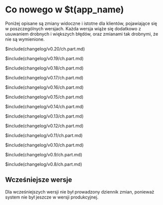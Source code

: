# Co nowego w $t(app_name)

Poniżej opisane są zmiany widoczne i istotne dla klientów, pojawiające się w poszczególnych wersjach.
Każda wersja wiąże się dodatkowo z usuwaniem drobnych i większych błędów, oraz zmianami tak drobnymi,
że nie są wymienione.

<!-- $$$ADD_LATEST_BELOW$$$ -->

$include(changelog/v0.20/ch.part.md)

$include(changelog/v0.19/ch.part.md)

$include(changelog/v0.18/ch.part.md)

$include(changelog/v0.17/ch.part.md)

$include(changelog/v0.16/ch.part.md)

$include(changelog/v0.15/ch.part.md)

$include(changelog/v0.14/ch.part.md)

$include(changelog/v0.13/ch.part.md)

$include(changelog/v0.12/ch.part.md)

$include(changelog/v0.11/ch.part.md)

$include(changelog/v0.10/ch.part.md)

$include(changelog/v0.9/ch.part.md)

$include(changelog/v0.8/ch.part.md)

## Wcześniejsze wersje

Dla wcześniejszych wersji nie był prowadzony dziennik zmian, ponieważ system nie był jeszcze w wersji produkcyjnej.
